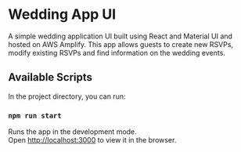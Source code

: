 # Wedding App UI

A simple wedding application UI built using React and Material UI and hosted on AWS Amplify. 
This app allows guests to create new RSVPs, modify existing RSVPs and find information on the wedding events.

## Available Scripts

In the project directory, you can run:

### `npm run start`

Runs the app in the development mode.\
Open [http://localhost:3000](http://localhost:3000) to view it in the browser.

